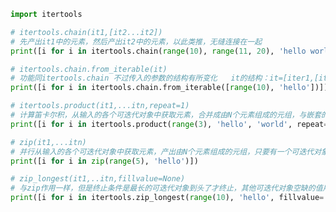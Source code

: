 
<BlogInfo id="1158" title="9.合并多个可迭代对象的生成器函数" author="白日梦想猿" pv=0 read_times=0 pre_cost_time=0分42秒 category="可迭代对象_迭代器和生成器" tag_list="['可迭代对象_迭代器和生成器']" create_time="2022.04.17 10:44:32" update_time="2022.04.17 12:06:33" />

```python
import itertools

# itertools.chain(it1,[it2...it2])
# 先产出it1中的元素，然后产出it2中的元素，以此类推，无缝连接在一起
print([i for i in itertools.chain(range(10), range(11, 20), 'hello world')])

# itertools.chain.from_iterable(it)
# 功能同itertools.chain 不过传入的参数的结构有所变化   it的结构：it=[iter1,[iter2...itern]]
print([i for i in itertools.chain.from_iterable([range(10), 'hello'])])

# itertools.product(it1,...itn,repeat=1)
# 计算笛卡尔积，从输入的各个可迭代对象中获取元素，合并成由N个元素组成的元组，与嵌套的for循环效果一样，repeat指明重复处理多少次输入的可迭代对象
print([i for i in itertools.product(range(3), 'hello', 'world', repeat=1)])

# zip(it1,...itn)
# 并行从输入的各个可迭代对象中获取元素，产出由N个元素组成的元组，只要有一个可迭代对象到了头，迭代就终止
print([i for i in zip(range(5), 'hello')])

# zip_longest(it1,..itn,fillvalue=None)
# 与zip作用一样，但是终止条件是最长的可迭代对象到头了才终止，其他可迭代对象空缺的值用fillvalue进行补充
print([i for i in itertools.zip_longest(range(10), 'hello', fillvalue='world')])

```
